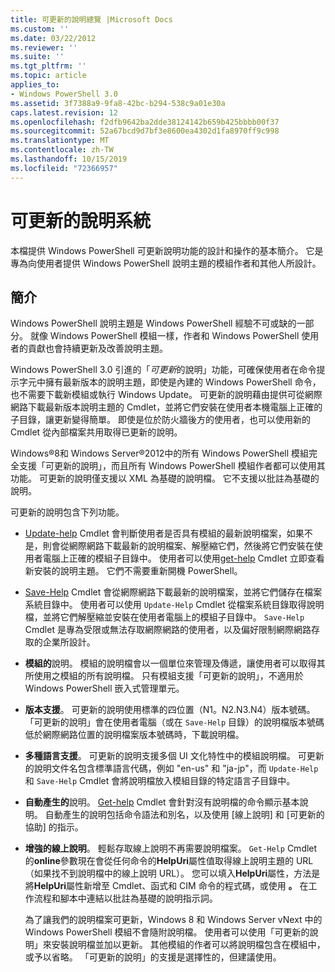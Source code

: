 ```yaml
---
title: 可更新的說明總覽 |Microsoft Docs
ms.custom: ''
ms.date: 03/22/2012
ms.reviewer: ''
ms.suite: ''
ms.tgt_pltfrm: ''
ms.topic: article
applies_to:
- Windows PowerShell 3.0
ms.assetid: 3f7388a9-9fa8-42bc-b294-538c9a01e30a
caps.latest.revision: 12
ms.openlocfilehash: f2dfb9642ba2dde38124142b659b425bbbb00f37
ms.sourcegitcommit: 52a67bcd9d7bf3e8600ea4302d1fa8970ff9c998
ms.translationtype: MT
ms.contentlocale: zh-TW
ms.lasthandoff: 10/15/2019
ms.locfileid: "72366957"
---
```

# <a name="updatable-help-overview"></a>可更新的說明系統

本檔提供 Windows PowerShell 可更新說明功能的設計和操作的基本簡介。 它是專為向使用者提供 Windows PowerShell 說明主題的模組作者和其他人所設計。

## <a name="introduction"></a>簡介

Windows PowerShell 說明主題是 Windows PowerShell 經驗不可或缺的一部分。 就像 Windows PowerShell 模組一樣，作者和 Windows PowerShell 使用者的貢獻也會持續更新及改善說明主題。

Windows PowerShell 3.0 引進的「*可更新*的說明」功能，可確保使用者在命令提示字元中擁有最新版本的說明主題，即使是內建的 Windows PowerShell 命令，也不需要下載新模組或執行 Windows Update。 可更新的說明藉由提供可從網際網路下載最新版本說明主題的 Cmdlet，並將它們安裝在使用者本機電腦上正確的子目錄，讓更新變得簡單。 即使是位於防火牆後方的使用者，也可以使用新的 Cmdlet 從內部檔案共用取得已更新的說明。

Windows®8和 Windows Server®2012中的所有 Windows PowerShell 模組完全支援「可更新的說明」，而且所有 Windows PowerShell 模組作者都可以使用其功能。 可更新的說明僅支援以 XML 為基礎的說明檔。 它不支援以批註為基礎的說明。

可更新的說明包含下列功能。

- [Update-help](/powershell/module/Microsoft.PowerShell.Core/Update-Help) Cmdlet 會判斷使用者是否具有模組的最新說明檔案，如果不是，則會從網際網路下載最新的說明檔案、解壓縮它們，然後將它們安裝在使用者電腦上正確的模組子目錄中。
  使用者可以使用[get-help](/powershell/module/Microsoft.PowerShell.Core/Get-Help) Cmdlet 立即查看新安裝的說明主題。
  它們不需要重新開機 PowerShell。

- [Save-Help](/powershell/module/Microsoft.PowerShell.Core/Save-Help) Cmdlet 會從網際網路下載最新的說明檔案，並將它們儲存在檔案系統目錄中。 使用者可以使用 `Update-Help` Cmdlet 從檔案系統目錄取得說明檔，並將它們解壓縮並安裝在使用者電腦上的模組子目錄中。 `Save-Help` Cmdlet 是專為受限或無法存取網際網路的使用者，以及偏好限制網際網路存取的企業所設計。

- **模組的**說明。 模組的說明檔會以一個單位來管理及傳遞，讓使用者可以取得其所使用之模組的所有說明檔。 只有模組支援「可更新的說明」，不適用於 Windows PowerShell 嵌入式管理單元。

- **版本支援**。 可更新的說明使用標準的四位置（N1。N2.N3.N4）版本號碼。 「可更新的說明」會在使用者電腦（或在 `Save-Help` 目錄）的說明檔版本號碼低於網際網路位置的說明檔案版本號碼時，下載說明檔。

- **多種語言支援**。 可更新的說明支援多個 UI 文化特性中的模組說明檔。 可更新的說明文件名包含標準語言代碼，例如 "en-us" 和 "ja-jp"，而 `Update-Help` 和 `Save-Help` Cmdlet 會將說明檔放入模組目錄的特定語言子目錄中。

- **自動產生的**說明。 [Get-help](/powershell/module/Microsoft.PowerShell.Core/Get-Help) Cmdlet 會針對沒有說明檔的命令顯示基本說明。 自動產生的說明包括命令語法和別名，以及使用 [線上說明] 和 [可更新的協助] 的指示。

- **增強的線上說明**。 輕鬆存取線上說明不再需要說明檔案。 `Get-Help` Cmdlet 的**online**參數現在會從任何命令的**HelpUri**屬性值取得線上說明主題的 URL （如果找不到說明檔中的線上說明 URL）。 您可以填入**HelpUri**屬性，方法是將**HelpUri**屬性新增至 Cmdlet、函式和 CIM 命令的程式碼，或使用 **。** 在工作流程和腳本中連結以批註為基礎的說明指示詞。

  為了讓我們的說明檔案可更新，Windows 8 和 Windows Server vNext 中的 Windows PowerShell 模組不會隨附說明檔。 使用者可以使用「可更新的說明」來安裝說明檔並加以更新。 其他模組的作者可以將說明檔包含在模組中，或予以省略。 「可更新的說明」的支援是選擇性的，但建議使用。
